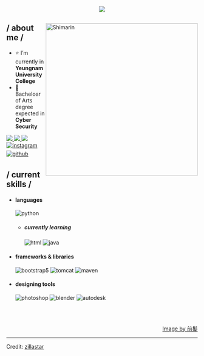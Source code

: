 <p align = center ><img src="https://i.imgur.com/x6qU1kR.png"> </p>

<div>

<img align="right" width="400" alt="Shimarin" src="https://i.imgur.com/aNBi8Jf.png"/>

<h2> / about me /</h2>
    
- ⭐ I’m currently in **Yeungnam University College**
- 👾 Bacheloar of Arts degree expected in **Cyber Security**
<div align="left"><a href="https://switcher.gg/user/mawani"><img src="https://img.shields.io/badge/Nintendo Switch-E60012?style=flat-square&logo=Nintendo Switch&logoColor=white"/>  <a href="https://steamcommunity.com/id/mawani/"><img src="https://img.shields.io/badge/Steam-000000?style=flat-square&logo=Steam&logoColor=white"/>  <a href="https://discords.com/bio/p/04685986-1068-b750-4572-2e6b0069e73b"><img src="https://img.shields.io/badge/mawani-5865F2?style=flat-square&logo=Discord&logoColor=white"/><div align="left"><a href="https://instagram.com/pptheatfinger" target="_blank">
<img src=https://img.shields.io/badge/instagram-%23000000.svg?&style=for-the-badge&logo=instagram&logoColor=white alt=instagram style="margin-bottom: 5px;" />
</a>
<a href="https://github.com/parkmawani" target="_blank">
<img src=https://img.shields.io/badge/github-%2324292e.svg?&style=for-the-badge&logo=github&logoColor=white alt=github style="margin-bottom: 5px;" />
</a>  
  
<h2> / current skills / </h2>
  
- <h4> languages </h4>
  <img src = "https://img.shields.io/badge/Python-3776AB?style=for-the-badge&logo=Python&logoColor=white" alt = "python" />
  
  - <h5> currently learning </h5>
    <img src = "https://img.shields.io/badge/HTML5-E34F26?style=for-the-badge&logo=HTML5&logoColor=white" alt = "html" />
    <img src = "https://img.shields.io/badge/java-%23ED8B00.svg?style=for-the-badge&logo=java&logoColor=white" alt = "java" />
    
  
- <h4> frameworks & libraries </h4>
  <img src = "https://img.shields.io/badge/bootstrap-%23563D7C.svg?style=for-the-badge&logo=bootstrap&logoColor=white" alt = "bootstrap5" />
  <img src = "https://img.shields.io/badge/Apache Tomcat-F8DC75?style=for-the-badge&logo=Apache Tomcat&logoColor=black" alt = "tomcat" />
  <img src = "https://img.shields.io/badge/Apache Maven-C71A36?style=for-the-badge&logo=Apache Maven&logoColor=white" alt = "maven" />
  
- <h4> designing tools </h4>
  <img src = "https://img.shields.io/badge/adobe%20photoshop-%2331A8FF.svg?style=for-the-badge&logo=adobe%20photoshop&logoColor=white" alt = "photoshop" />
  <img src = "https://img.shields.io/badge/Blender-F5792A?style=for-the-badge&logo=Blender&logoColor=white" alt = "blender" />
  <img src = "https://img.shields.io/badge/Autodesk-0696D7?style=for-the-badge&logo=Autodesk&logoColor=white" alt = "autodesk" />
  
  </br></br>
  
<div align="right">
<a href="https://www.pixiv.net/en/users/35069640">Image by 前髪</a>
  </div>
  </div>

------
Credit: [zillastar](https://github.com/zillastar)


